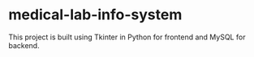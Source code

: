 # medical-lab-info-system
This project is built using Tkinter in Python for frontend and MySQL for backend.
